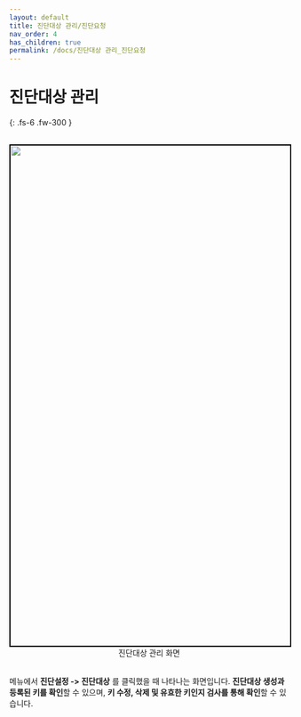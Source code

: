 ```yaml
---
layout: default
title: 진단대상 관리/진단요청
nav_order: 4
has_children: true
permalink: /docs/진단대상 관리_진단요청
---
```


# 진단대상 관리
{: .fs-6 .fw-300 }

<br>
<center>
    <img
        src="../../../assets/images/진단대상 관리 화면.png"
        width="1600"
        height="900"
        style="border: 2px solid black;"
    />
    <figcaption>진단대상 관리 화면</figcaption>
</center>
<br>

메뉴에서 **진단설정 -> 진단대상** 를 클릭했을 때 나타나는 화면입니다. **진단대상 생성과 등록된 키를 확인**할 수 있으며, **키 수정, 삭제 및 유효한 키인지 검사를 통해 확인**할 수 있습니다.